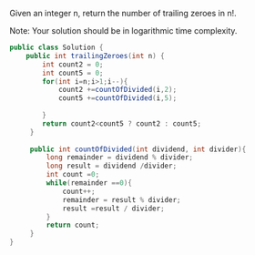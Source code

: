 Given an integer n, return the number of trailing zeroes in n!.

Note: Your solution should be in logarithmic time complexity.

```java
public class Solution {
    public int trailingZeroes(int n) {
        int count2 = 0;
        int count5 = 0;
        for(int i=n;i>1;i--){
            count2 +=countOfDivided(i,2);
            count5 +=countOfDivided(i,5);
            
        }
        return count2<count5 ? count2 : count5;
     }
     
     public int countOfDivided(int dividend, int divider){
         long remainder = dividend % divider;
         long result = dividend /divider;
         int count =0;
         while(remainder ==0){
             count++;
             remainder = result % divider;
             result =result / divider;
         }
         return count;
     }
}
```